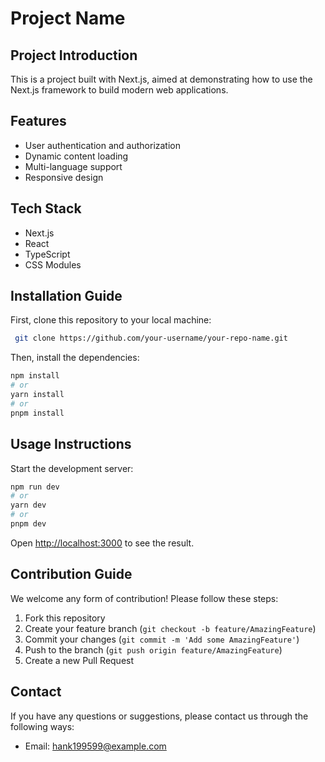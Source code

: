 # Project Name

## Project Introduction

This is a project built with Next.js, aimed at demonstrating how to use the Next.js framework to build modern web applications.

## Features

- User authentication and authorization
- Dynamic content loading
- Multi-language support
- Responsive design

## Tech Stack

- Next.js
- React
- TypeScript
- CSS Modules

## Installation Guide

First, clone this repository to your local machine:

```bash
 git clone https://github.com/your-username/your-repo-name.git
```

Then, install the dependencies:

```bash
npm install
# or
yarn install
# or
pnpm install
```

## Usage Instructions

Start the development server:

```bash
npm run dev
# or
yarn dev
# or
pnpm dev
```

Open [http://localhost:3000](http://localhost:3000) to see the result.

## Contribution Guide

We welcome any form of contribution! Please follow these steps:

1. Fork this repository
2. Create your feature branch (`git checkout -b feature/AmazingFeature`)
3. Commit your changes (`git commit -m 'Add some AmazingFeature'`)
4. Push to the branch (`git push origin feature/AmazingFeature`)
5. Create a new Pull Request

## Contact

If you have any questions or suggestions, please contact us through the following ways:

- Email: hank199599@example.com